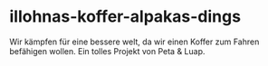 # illohnas-koffer-alpakas-dings
Wir kämpfen für eine bessere welt, da wir einen Koffer zum Fahren befähigen wollen. Ein tolles Projekt von Peta &amp; Luap.
